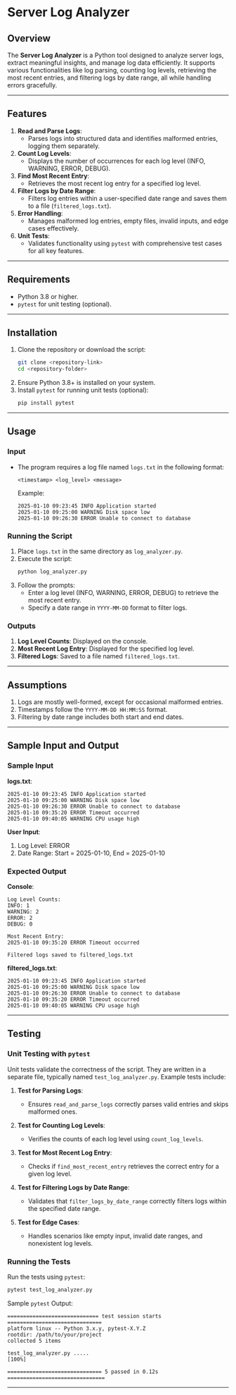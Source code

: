 # Server Log Analyzer

## Overview
The **Server Log Analyzer** is a Python tool designed to analyze server logs, extract meaningful insights, and manage log data efficiently. It supports various functionalities like log parsing, counting log levels, retrieving the most recent entries, and filtering logs by date range, all while handling errors gracefully.

---

## Features
1. **Read and Parse Logs**:
   - Parses logs into structured data and identifies malformed entries, logging them separately.
2. **Count Log Levels**:
   - Displays the number of occurrences for each log level (INFO, WARNING, ERROR, DEBUG).
3. **Find Most Recent Entry**:
   - Retrieves the most recent log entry for a specified log level.
4. **Filter Logs by Date Range**:
   - Filters log entries within a user-specified date range and saves them to a file (`filtered_logs.txt`).
5. **Error Handling**:
   - Manages malformed log entries, empty files, invalid inputs, and edge cases effectively.
6. **Unit Tests**:
   - Validates functionality using `pytest` with comprehensive test cases for all key features.

---

## Requirements
- Python 3.8 or higher.
- `pytest` for unit testing (optional).

---

## Installation
1. Clone the repository or download the script:
   ```bash
   git clone <repository-link>
   cd <repository-folder>
   ```
2. Ensure Python 3.8+ is installed on your system.
3. Install `pytest` for running unit tests (optional):
   ```bash
   pip install pytest
   ```

---

## Usage

### Input
- The program requires a log file named `logs.txt` in the following format:
  ```
  <timestamp> <log_level> <message>
  ```
  Example:
  ```
  2025-01-10 09:23:45 INFO Application started
  2025-01-10 09:25:00 WARNING Disk space low
  2025-01-10 09:26:30 ERROR Unable to connect to database
  ```

### Running the Script
1. Place `logs.txt` in the same directory as `log_analyzer.py`.
2. Execute the script:
   ```bash
   python log_analyzer.py
   ```
3. Follow the prompts:
   - Enter a log level (INFO, WARNING, ERROR, DEBUG) to retrieve the most recent entry.
   - Specify a date range in `YYYY-MM-DD` format to filter logs.

### Outputs
1. **Log Level Counts**: Displayed on the console.
2. **Most Recent Log Entry**: Displayed for the specified log level.
3. **Filtered Logs**: Saved to a file named `filtered_logs.txt`.

---

## Assumptions
1. Logs are mostly well-formed, except for occasional malformed entries.
2. Timestamps follow the `YYYY-MM-DD HH:MM:SS` format.
3. Filtering by date range includes both start and end dates.

---

## Sample Input and Output

### Sample Input
**logs.txt**:
```
2025-01-10 09:23:45 INFO Application started
2025-01-10 09:25:00 WARNING Disk space low
2025-01-10 09:26:30 ERROR Unable to connect to database
2025-01-10 09:35:20 ERROR Timeout occurred
2025-01-10 09:40:05 WARNING CPU usage high
```

**User Input**:
1. Log Level: ERROR  
2. Date Range: Start = 2025-01-10, End = 2025-01-10  

### Expected Output
**Console**:
```
Log Level Counts:
INFO: 1
WARNING: 2
ERROR: 2
DEBUG: 0

Most Recent Entry:
2025-01-10 09:35:20 ERROR Timeout occurred

Filtered logs saved to filtered_logs.txt
```

**filtered_logs.txt**:
```
2025-01-10 09:23:45 INFO Application started
2025-01-10 09:25:00 WARNING Disk space low
2025-01-10 09:26:30 ERROR Unable to connect to database
2025-01-10 09:35:20 ERROR Timeout occurred
2025-01-10 09:40:05 WARNING CPU usage high
```

---

## Testing

### Unit Testing with `pytest`
Unit tests validate the correctness of the script. They are written in a separate file, typically named `test_log_analyzer.py`. Example tests include:

1. **Test for Parsing Logs**:
   - Ensures `read_and_parse_logs` correctly parses valid entries and skips malformed ones.

2. **Test for Counting Log Levels**:
   - Verifies the counts of each log level using `count_log_levels`.

3. **Test for Most Recent Log Entry**:
   - Checks if `find_most_recent_entry` retrieves the correct entry for a given log level.

4. **Test for Filtering Logs by Date Range**:
   - Validates that `filter_logs_by_date_range` correctly filters logs within the specified date range.

5. **Test for Edge Cases**:
   - Handles scenarios like empty input, invalid date ranges, and nonexistent log levels.

### Running the Tests
Run the tests using `pytest`:
```bash
pytest test_log_analyzer.py
```

Sample `pytest` Output:
```
============================= test session starts ==============================
platform linux -- Python 3.x.y, pytest-X.Y.Z
rootdir: /path/to/your/project
collected 5 items

test_log_analyzer.py .....                                             [100%]

============================== 5 passed in 0.12s ===============================
```

---
